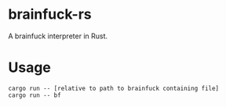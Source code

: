 # brainfuck-rs
A brainfuck interpreter in Rust.

# Usage
``` terminal
cargo run -- [relative to path to brainfuck containing file]
cargo run -- bf
```
